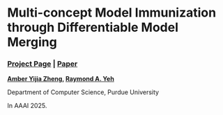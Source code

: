 #  Multi-concept Model Immunization through Differentiable Model Merging
### [Project Page](https://www.amberyzheng.com/mima/) | [Paper]()

**[Amber Yijia Zheng](https://amberyzheng.com/), [Raymond A. Yeh](https://raymond-yeh.com/)**

Department of Computer Science, Purdue University

In AAAI 2025.
